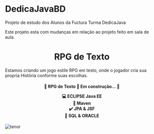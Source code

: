 # DedicaJavaBD
Projeto de estudo dos Alunos da Fuctura Turma DedicaJava

Este projeto esta com  mudanças em relação ao projeto feito em sala de aula.

<h1 align="center">RPG de Texto</h1>

Estamos criando um jogo estile RPG em testo, onde o jogador cria sua propria História  conforme suas escolhas.

<h4 align="center"> 
🚧  RPG de Texto 🚀 Em construção...  🚧

:computer: ECLIPSE Java EE <br>
:space_invader: Maven<br>
:heavy_check_mark: JPA & JSF  <br>
:bank: SQL & ORACLE <br>
</h4>

![tenor](https://media1.tenor.com/images/505ddb5e0b0e8c3e96b66e1469ef47c1/tenor.gif?itemid=4903969) 
